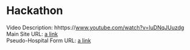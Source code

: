 # Hackathon
Video Description: hhttps://www.youtube.com/watch?v=IuDNqJUuzdg <br>
Main Site URL: [a link](https://hosportal.herokuapp.com/) <br>
Pseudo-Hospital Form URL: [a link](https://hosform.herokuapp.com/)
